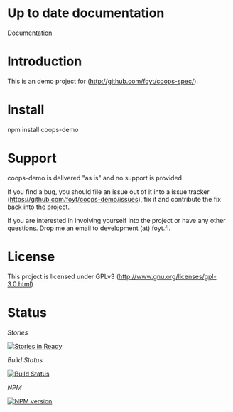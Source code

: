 Up to date documentation
========================

[Documentation](http://github.com/foyt/coops-demo/)

Introduction
============

This is an demo project for (http://github.com/foyt/coops-spec/). 

Install
=======

npm install coops-demo

Support
=========

coops-demo is delivered "as is" and no support is provided. 

If you find a bug, you should file an issue out of it into a issue tracker (https://github.com/foyt/coops-demo/issues), fix it and contribute the fix back into the project.

If you are interested in involving yourself into the project or have any other questions. Drop me an email to development (at) foyt.fi.

License
=======

This project is licensed under GPLv3 (http://www.gnu.org/licenses/gpl-3.0.html)

Status
======

*Stories*

[![Stories in Ready](https://badge.waffle.io/foyt/coops-demo.png?label=ready&title=Ready)](https://waffle.io/foyt/coops-demo)

*Build Status*

[![Build Status](https://travis-ci.org/foyt/coops-demo.png?branch=master)](https://travis-ci.org/foyt/coops-demo)

*NPM*

[![NPM version](https://badge.fury.io/js/coops-demo.png)](http://badge.fury.io/js/coops-demo)
